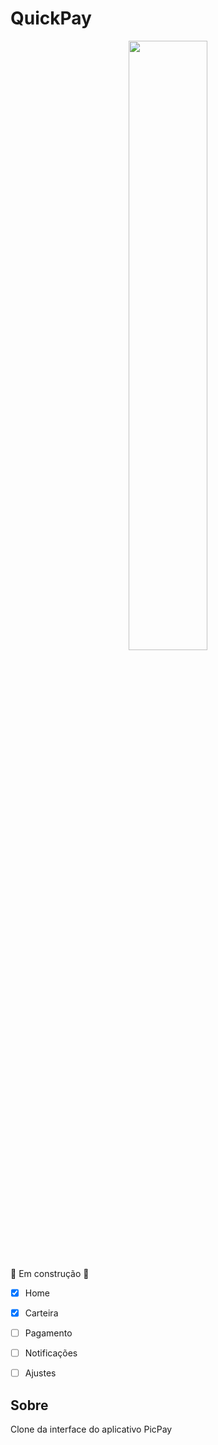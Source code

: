 <h1>QuickPay</h1>

<p align="center">
    <img src="https://user-images.githubusercontent.com/54605079/84619399-4ea07280-aeab-11ea-8f7c-02edd92d7f48.gif" width="50%">
</p>

🚧 Em construção
🚧 

- [x] Home
- [x] Carteira
- [ ] Pagamento
- [ ] Notificações
- [ ] Ajustes


## Sobre
Clone da interface do aplicativo PicPay